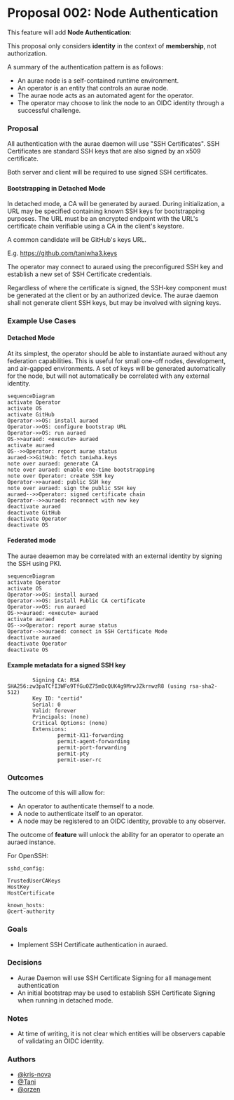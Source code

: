 # Proposal 002: Node Authentication

This feature will add **Node Authentication**:

This proposal only considers **identity** in the context of **membership**, not
authorization.

A summary of the authentication pattern is as follows:

* An aurae node is a self-contained runtime environment.
* An operator is an entity that controls an aurae node.
* The aurae node acts as an automated agent for the operator.
* The operator may choose to link the node to an OIDC identity through a
  successful challenge.

### Proposal
All authentication with the aurae daemon will use "SSH Certificates". SSH
Certificates are standard SSH keys that are also signed by an x509 certificate.

Both server and client will be required to use signed SSH certificates.

#### Bootstrapping in Detached Mode
In detached mode, a CA will be generated by auraed. During initialization, a
URL may be specified containing known SSH keys for bootstrapping purposes. The
URL must be an encrypted endpoint with the URL's certificate chain verifiable
using a CA in the client's keystore.

A common candidate will be GitHub's keys URL.

E.g. https://github.com/taniwha3.keys

The operator may connect to auraed using the preconfigured SSH key and
establish a new set of SSH Certificate credentials.

Regardless of where the certificate is signed, the SSH-key component must be
generated at the client or by an authorized device. The aurae daemon shall not
generate client SSH keys, but may be involved with signing keys.

### Example Use Cases

#### Detached Mode
At its simplest, the operator should be able to instantiate auraed without any
federation capabilities. This is useful for small one-off nodes, development,
and air-gapped environments. A set of keys will be generated automatically for
the node, but will not automatically be correlated with any external identity.

```mermaid
sequenceDiagram
activate Operator
activate OS
activate GitHub
Operator->>OS: install auraed
Operator->>OS: configure bootstrap URL
Operator->>OS: run auraed
OS->>auraed: <execute> auraed
activate auraed
OS-->>Operator: report aurae status
auraed->>GitHub: fetch taniwha.keys
note over auraed: generate CA
note over auraed: enable one-time bootstrapping
note over Operator: create SSH key
Operator->>auraed: public SSH key
note over auraed: sign the public SSH key
auraed-->>Operator: signed certificate chain
Operator-->>auraed: reconnect with new key
deactivate auraed
deactivate GitHub
deactivate Operator
deactivate OS
```

#### Federated mode
The aurae deaemon may be correlated with an external identity by signing the
SSH using PKI.

```mermaid
sequenceDiagram
activate Operator
activate OS
Operator->>OS: install auraed
Operator->>OS: install Public CA certificate
Operator->>OS: run auraed
OS->>auraed: <execute> auraed
activate auraed
OS-->>Operator: report aurae status
Operator-->>auraed: connect in SSH Certificate Mode
deactivate auraed
deactivate Operator
deactivate OS
```



#### Example metadata for a signed SSH key

```
        Signing CA: RSA SHA256:zw3paTCfI3WFo9TfGuOZ75m0cQUK4g9MrwJZkrnwzR8 (using rsa-sha2-512)
        Key ID: "certid"
        Serial: 0
        Valid: forever
        Principals: (none)
        Critical Options: (none)
        Extensions:
                permit-X11-forwarding
                permit-agent-forwarding
                permit-port-forwarding
                permit-pty
                permit-user-rc
```

### Outcomes

The outcome of this will allow for:
* An operator to authenticate themself to a node.
* A node to authenticate itself to an operator.
* A node may be registered to an OIDC identity, provable to any observer.

The outcome of **feature** will unlock the ability for an operator to operate
an auraed instance.

For OpenSSH:
```
sshd_config:

TrustedUserCAKeys
HostKey
HostCertificate

known_hosts:
@cert-authority
```

### Goals

 - Implement SSH Certificate authentication in auraed.

### Decisions

 - Aurae Daemon will use SSH Certificate Signing for all management
   authentication
 - An initial bootstrap may be used to establish SSH Certificate Signing
   when running in detached mode.

### Notes

* At time of writing, it is not clear which entities
  will be observers capable of validating an OIDC identity.

### Authors

 - [@kris-nova](https://github.com/kris-nova)
 - [@Tani](https://github.com/taniwha3)
 - [@orzen](https://github.com/orzen)
